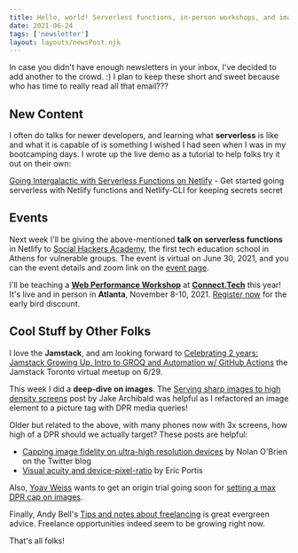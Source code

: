 ```yaml
---
title: Hello, world! Serverless functions, in-person workshops, and image resolution
date: 2021-06-24
tags: ['newsletter']
layout: layouts/newsPost.njk
---
```

In case you didn't have enough newsletters in your inbox, I've decided to add another to the crowd. :) I plan to keep these short and sweet because who has time to really read all that email???

## New Content

I often do talks for newer developers, and learning what **serverless** is like and what it is capable of is something I wished I had seen when I was in my bootcamping days. I wrote up the live demo as a tutorial to help folks try it out on their own:

[Going Intergalactic with Serverless Functions on Netlify](https://sia.codes/posts/serverless-functions-netlify/) - Get started going serverless with Netlify functions and Netlify-CLI for keeping secrets secret

## Events

Next week I'll be giving the above-mentioned **talk on serverless functions** in Netlify to [Social Hackers Academy](https://socialhackersacademy.org/), the first tech education school in Athens for vulnerable groups. The event is virtual on June 30, 2021, and you can the event details and zoom link on the [event page](https://socialhackersacademy.org/event/sha-talks-intro-to-serverless-functions-using-netlify/).

I'll be teaching a **[Web Performance Workshop](https://github.com/siakaramalegos/perf_workshop#abstract)** at **[Connect.Tech](https://2021.connect.tech/)** this year! It's live and in person in **Atlanta**, November 8-10, 2021. [Register now](https://reg.connectevents.io/ConnectEvents/CT2021/) for the early bird discount.

## Cool Stuff by Other Folks

I love the **Jamstack**, and am looking forward to [Celebrating 2 years: Jamstack Growing Up, Intro to GROQ and Automation w/ GitHub Actions](https://www.meetup.com/JAMstack-Toronto/events/278868956) the Jamstack Toronto virtual meetup on 6/29.

This week I did a **deep-dive on images**. The [Serving sharp images to high density screens](https://jakearchibald.com/2021/serving-sharp-images-to-high-density-screens/) post by Jake Archibald was helpful as I  refactored an image element to a picture tag with DPR media queries!

Older but related to the above, with many phones now with 3x screens, how high of a DPR should we actually target? These posts are helpful:

- [Capping image fidelity on ultra-high resolution devices](https://blog.twitter.com/engineering/en_us/topics/infrastructure/2019/capping-image-fidelity-on-ultra-high-resolution-devices) by Nolan O'Brien on the Twitter blog
- [Visual acuity and device-pixel-ratio](https://observablehq.com/@eeeps/visual-acuity-and-device-pixel-ratio) by Eric Portis

Also, [Yoav Weiss](https://twitter.com/yoavweiss) wants to get an origin trial going soon for [setting a max DPR cap on images](https://chromium-review.googlesource.com/c/chromium/src/+/2395619).

Finally, Andy Bell's [Tips and notes about freelancing](https://piccalil.li/blog/tips-and-notes-about-freelancing/) is great evergreen advice. Freelance opportunities indeed seem to be growing right now.

That's all folks!
